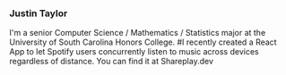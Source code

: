 ### Justin Taylor
I'm a senior Computer Science / Mathematics / Statistics major at the University of South Carolina Honors College. 
#I recently created a React App to let Spotify users concurrently listen to music across devices regardless of distance. You can find it at Shareplay.dev
<!--
**justinelijahtaylor/justinelijahtaylor** is a ✨ _special_ ✨ repository because its `README.md` (this file) appears on your GitHub profile.

Here are some ideas to get you started:

- 🔭 I’m currently working on ...
- 🌱 I’m currently learning ...
- 👯 I’m looking to collaborate on ...
- 🤔 I’m looking for help with ...
- 💬 Ask me about ...
- 📫 How to reach me: ...
- 😄 Pronouns: ...
- ⚡ Fun fact: ...
-->
